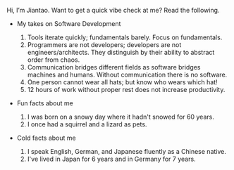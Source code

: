 Hi, I’m Jiantao. Want to get a quick vibe check at me? Read the following.

- My takes on Software Development
  1. Tools iterate quickly; fundamentals barely. Focus on fundamentals.
  2. Programmers are not developers; developers are not engineers/architects. They distinguish by their ability to abstract order from chaos.
  3. Communication bridges different fields as software bridges machines and humans. Without communication there is no software.
  4. One person cannot wear all hats; but know who wears which hat!
  5. 12 hours of work without proper rest does not increase productivity.
 
- Fun facts about me
  1. I was born on a snowy day where it hadn't snowed for 60 years.
  2. I once had a squirrel and a lizard as pets.

- Cold facts about me
  1. I speak English, German, and Japanese fluently as a Chinese native.
  2. I've lived in Japan for 6 years and in Germany for 7 years.

<!---
katereverie/katereverie is a ✨ special ✨ repository because its `README.md` (this file) appears on your GitHub profile.
You can click the Preview link to take a look at your changes.
--->
